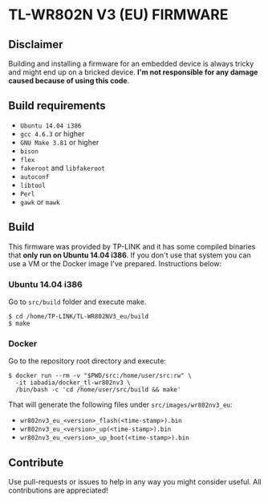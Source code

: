 # TL-WR802N V3 (EU) FIRMWARE

## Disclaimer
Building and installing a firmware for an embedded device is always tricky and might end up on a bricked device. **I'm not responsible for any damage caused because of using this code**.

## Build requirements

 - `Ubuntu 14.04 i386`
 - `gcc 4.6.3` or higher
 - `GNU Make 3.81` or higher
 - `bison`
 - `flex`
 - `fakeroot` and `libfakeroot`
 - `autoconf`
 - `libtool`
 - `Perl`
 - `gawk` or `mawk`
 

## Build
This firmware was provided by TP-LINK and it has some compiled binaries that **only run on Ubuntu 14.04 i386**. If you don't use that system you can use a VM or the Docker image I've prepared. Instructions below:

### Ubuntu 14.04 i386

Go to `src/build` folder and execute make.

    $ cd /home/TP-LINK/TL-WR802NV3_eu/build
    $ make

### Docker

Go to the repository root directory and execute:

    $ docker run --rm -v "$PWD/src:/home/user/src:rw" \
      -it iabadia/docker_tl-wr802nv3 \
      /bin/bash -c 'cd /home/user/src/build && make'

That will generate the following files under `src/images/wr802nv3_eu`:
 - `wr802nv3_eu_<version>_flash(<time-stamp>).bin`
 - `wr802nv3_eu_<version>_up(<time-stamp>).bin`
 - `wr802nv3_eu_<version>_up_boot(<time-stamp>).bin`

## Contribute
Use pull-requests or issues to help in any way you might consider useful. All contributions are appreciated!